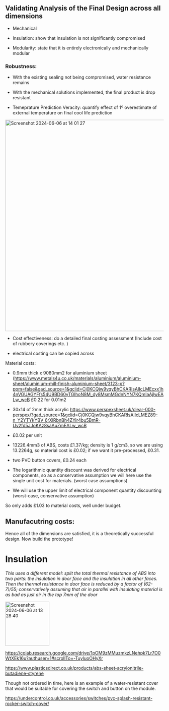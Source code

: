 ## Validating Analysis of the Final Design across all dimensions

- Mechanical 
- Insulation: show that insulation is not significantly compromised




- Modularity: state that it is entirely electronically and mechanically modular



### Robustness: 
- With the existing sealing not being compromised, water resistance remains
- With the mechanical solutions implemented, the final product is drop resistant



- Temeprature Prediction Veracity: quantify effect of 1º overestimate of external temperature on final cool life prediction

<img width="671" alt="Screenshot 2024-06-06 at 14 01 27" src="https://github.com/Technology-for-the-Poorest-Billion/2024-ideabatic-beam/assets/98609386/2c56ec1e-dc93-4ba6-8c1a-76ee717190f9">


- Cost effectiveness: do a detailed final costing assessment
  (Include cost of rubbery coverings etc. )


- electrical costing can be copied across

Material costs:
- 0.9mm thick x 9080mm2 for aluminium sheet (https://www.metals4u.co.uk/materials/aluminium/aluminium-sheet/aluminium-mill-finish-aluminium-sheet/3123-p?ppm=false&gad_source=1&gclid=Cj0KCQjw9vqyBhCKARIsAIIcLMEcxx1h4nVGUAGYFfs54U9BD60yTGIhoN8M_dy8MsmMGdnNYN7KQmIaAjlwEALw_wcB
£0.22 for 0.01m2
- 30x14 of 2mm thick acrylic https://www.perspexsheet.uk/clear-000-perspex/?gad_source=1&gclid=Cj0KCQjw9vqyBhCKARIsAIIcLMEZ89-n_Y2YTYkYBV_6rXlRbnBh4ZYir4bu5BmR-Uv2fd5JJoKAz8saAuZmEALw_wcB
- £0.02 per unit
- 13226.4mm3 of ABS, costs £1.37/kg; density is 1 g/cm3, so we are using 13.2264g, so material cost is £0.02; if we want it pre-processed, £0.31.
- two PVC button covers, £0.24 each

- The logarithmic quantity discount was derived for electrical components, so as a conservative assumption we will here use the single unit cost for materials. (worst case assumptions)

- We will use the upper limit of electrical component quantity discounting (worst-case, conservative assumption)

So only adds £1.03 to material costs, well under budget. 

Manufacutring costs:
- 




  Hence all of the dimensions are satisfied, it is a theoretically successful design. Now build the prototype!


# Insulation

*This uses a different model: split the total thermal resistance of ABS into two parts: the insulation in door face and the insulation in all other faces. Then the thermal resistance in door face is reduced by a factor of (62-7)/55; conservatively assuming that air in parallel with insulating material is as bad as just air in the top 7mm of the door*


<img width="140" alt="Screenshot 2024-06-06 at 13 28 40" src="https://github.com/Technology-for-the-Poorest-Billion/2024-ideabatic-beam/assets/98609386/b5f65d59-4d4a-4667-abcb-a47fccc529c8">




  https://colab.research.google.com/drive/1pOM9zMMuzmkzLNehpk7Lr7O0WtXEk16u?authuser=1#scrollTo=-TuyIuoOHyXr

https://www.plasticsdirect.co.uk/products/abs-sheet-acrylonitrile-butadiene-styrene

Though not ordered in time, here is an example of a water-resistant cover that would be suitable for covering the switch and button on the module. 

https://undercontrol.co.uk/accessories/switches/pvc-splash-resistant-rocker-switch-cover/
